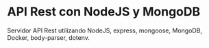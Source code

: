 # API Rest con NodeJS y MongoDB
Servidor API Rest utilizando NodeJS, express, mongoose, MongoDB, Docker, body-parser, dotenv.